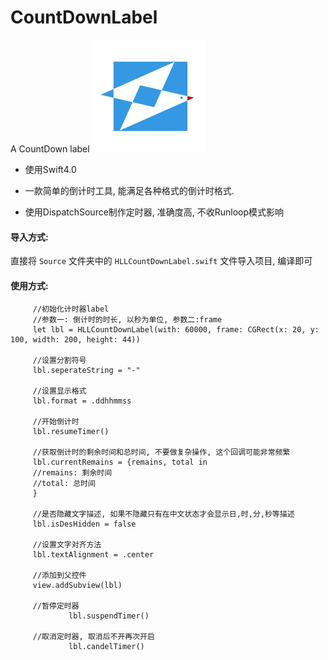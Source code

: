 # CountDownLabel
A CountDown label
![](https://github.com/heron-newland/CountDownLabel/blob/master/img/Icon.png)

*	使用Swift4.0


*	一款简单的倒计时工具, 能满足各种格式的倒计时格式.
*	使用DispatchSource制作定时器, 准确度高, 不收Runloop模式影响

#### 导入方式:

直接将 `Source` 文件夹中的 `HLLCountDownLabel.swift` 文件导入项目, 编译即可

#### 使用方式:


		 //初始化计时器label
		 //参数一: 倒计时的时长, 以秒为单位, 参数二:frame
		 let lbl = HLLCountDownLabel(with: 60000, frame: CGRect(x: 20, y: 100, width: 200, height: 44))
		 
		 //设置分割符号
		 lbl.seperateString = "-"
		 
		 //设置显示格式
		 lbl.format = .ddhhmmss
		 
		 //开始倒计时
		 lbl.resumeTimer()
		 
		 //获取倒计时的剩余时间和总时间, 不要做复杂操作, 这个回调可能非常频繁
		 lbl.currentRemains = {remains, total in
		 //remains: 剩余时间
		 //total: 总时间
		 }
		 
		 //是否隐藏文字描述, 如果不隐藏只有在中文状态才会显示日,时,分,秒等描述
		 lbl.isDesHidden = false
		 
		 //设置文字对齐方法
		 lbl.textAlignment = .center
		 
		 //添加到父控件
		 view.addSubview(lbl)
		 
		 //暂停定时器
		         lbl.suspendTimer()
		 
		 //取消定时器, 取消后不开再次开启
		         lbl.candelTimer()